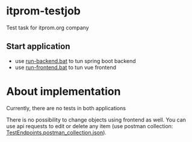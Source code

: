 # itprom-testjob
Test task for itprom.org company


## Start application
 
- use [run-backend.bat](run-backend.bat) to tun spring boot backend
- use [run-frontend.bat](run-backend.bat) to tun vue frontend


# About implementation
Currently, there are no tests in both applications

There is no possibility to change objects using frontend as well. 
You can use api requests to edit or delete any item (use postman collection:
[TestEndpoints.postman_collection.json](data%2Fpostman%2FTestEndpoints.postman_collection.json)).